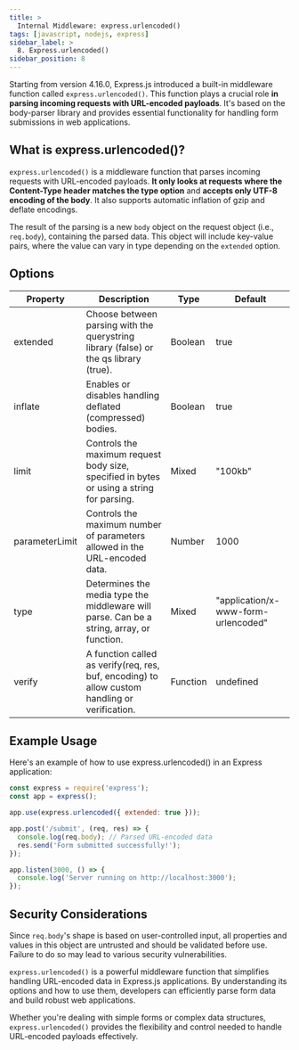 ```yaml
---
title: >
  Internal Middleware: express.urlencoded()
tags: [javascript, nodejs, express]
sidebar_label: >
  8. Express.urlencoded()
sidebar_position: 8
---
```


Starting from version 4.16.0, Express.js introduced a built-in middleware function called `express.urlencoded()`. This function plays a crucial role **in parsing incoming requests with URL-encoded payloads**. It's based on the body-parser library and provides essential functionality for handling form submissions in web applications.

## What is express.urlencoded()?

`express.urlencoded()` is a middleware function that parses incoming requests with URL-encoded payloads. **It only looks at requests where the Content-Type header matches the type option** and **accepts only UTF-8 encoding of the body**. It also supports automatic inflation of gzip and deflate encodings.

The result of the parsing is a new `body` object on the request object (i.e., `req.body`), containing the parsed data. This object will include key-value pairs, where the value can vary in type depending on the `extended` option.

## Options

| Property       | Description                                                                                    | Type     | Default                             |
| -------------- | ---------------------------------------------------------------------------------------------- | -------- | ----------------------------------- |
| extended       | Choose between parsing with the querystring library (false) or the qs library (true).          | Boolean  | true                                |
| inflate        | Enables or disables handling deflated (compressed) bodies.                                     | Boolean  | true                                |
| limit          | Controls the maximum request body size, specified in bytes or using a string for parsing.      | Mixed    | "100kb"                             |
| parameterLimit | Controls the maximum number of parameters allowed in the URL-encoded data.                     | Number   | 1000                                |
| type           | Determines the media type the middleware will parse. Can be a string, array, or function.      | Mixed    | "application/x-www-form-urlencoded" |
| verify         | A function called as verify(req, res, buf, encoding) to allow custom handling or verification. | Function | undefined                           |

## Example Usage

Here's an example of how to use express.urlencoded() in an Express application:

```js
const express = require('express');
const app = express();

app.use(express.urlencoded({ extended: true }));

app.post('/submit', (req, res) => {
  console.log(req.body); // Parsed URL-encoded data
  res.send('Form submitted successfully!');
});

app.listen(3000, () => {
  console.log('Server running on http://localhost:3000');
});
```

## Security Considerations

Since `req.body`'s shape is based on user-controlled input, all properties and values in this object are untrusted and should be validated before use. Failure to do so may lead to various security vulnerabilities.

`express.urlencoded()` is a powerful middleware function that simplifies handling URL-encoded data in Express.js applications. By understanding its options and how to use them, developers can efficiently parse form data and build robust web applications.

Whether you're dealing with simple forms or complex data structures, `express.urlencoded()` provides the flexibility and control needed to handle URL-encoded payloads effectively.
